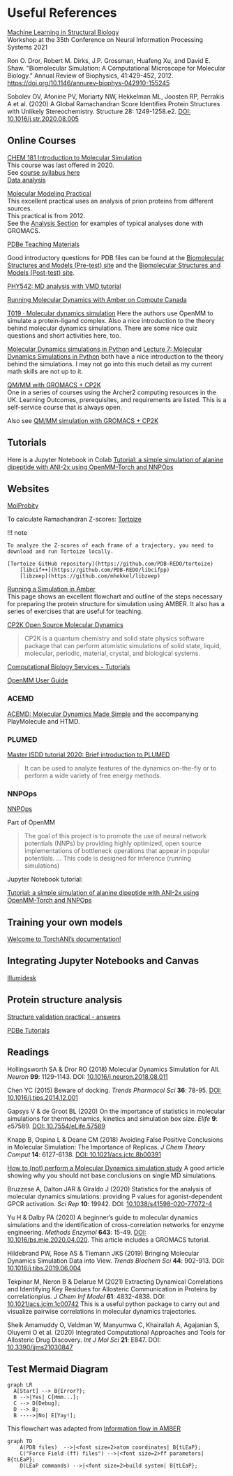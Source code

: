 # Useful References

[Machine Learning in Structural Biology](https://www.mlsb.io/#:~:text=Machine%20learning%20also%20shows%20great,learning%20with%20experimental%20structure%20determination.)  
Workshop at the 35th Conference on Neural Information Processing Systems 2021

Ron O. Dror, Robert M. Dirks, J.P. Grossman, Huafeng Xu, and David E. Shaw. "Biomolecular Simulation: A Computational Microscope for Molecular Biology." Annual Review of Biophysics, 41:429-452, 2012. https://doi.org/10.1146/annurev-biophys-042910-155245



Sobolev OV, Afonine PV, Moriarty NW, Hekkelman ML, Joosten RP, Perrakis A et al. (2020) A Global Ramachandran Score Identifies Protein Structures with Unlikely Stereochemistry. Structure 28: 1249-1258.e2. [DOI: 10.1016/j.str.2020.08.005](https://doi.org/10.1016/j.str.2020.08.005)

## Online Courses

[CHEM 181 Introduction to Molecular Simulation](http://copresearch.pacific.edu/mmccallum/181/index.html)  
This course was last offered in 2020.  
See [course syllabus here](http://copresearch.pacific.edu/mmccallum/181/resources/New-Syllabus.pdf)  
[Data analysis](http://copresearch.pacific.edu/mmccallum/181/styled-6/styled-23/index.html)  

[Molecular Modeling Practical](http://md.chem.rug.nl/~mdcourse/molmod2012/index.html)  
This excellent practical uses an analysis of prion proteins from different sources.  
This practical is from 2012.  
See the [Analysis Section](http://md.chem.rug.nl/~mdcourse/molmod2012/analysis.html) for examples of typical analyses done with GROMACS.  

[PDBe Teaching Materials](https://www.ebi.ac.uk/pdbe/training/teaching-materials)  

Good introductory questions for PDB files can be found at the [Biomolecular Structures and Models (Pre-test) site](https://pdb101.rcsb.org/teach/tests/biomolecular-structures-and-models-pre-test) and the [Biomolecular Structures and Models (Post-test) site](https://pdb101.rcsb.org/teach/tests/biomolecular-structures-and-models-post-test).  

[PHY542: MD analysis with VMD tutorial](https://becksteinlab.physics.asu.edu/pages/courses/2017/PHY542/practicals/md/dynamics/rmsd_fitting.html)

[Running Molecular Dynamics with Amber on Compute Canada](https://computecanada.github.io/molmodsim-amber-md-lesson/aio/index.html)

[T019 · Molecular dynamics simulation](https://colab.research.google.com/github/volkamerlab/teachopencadd/blob/1bd7cb0c9f6379aebc0c1a0b1c7413685910cffa/teachopencadd/talktorials/019_md_simulation/talktorial.ipynb) Here the authors use OpenMM to simulate a protein-ligand complex. Also a nice introduction to the theory behind molecular dynamics simulations. There are some nice quiz questions and short activities here, too.

[Molecular Dynamics simulations in Python](https://klyshko.github.io/teaching/2019-03-01-teaching) and [Lecture 7: Molecular Dynamics Simulations in Python](https://github.com/klyshko/md_python/blob/master/Lecture.ipynb) both have a nice introduction to the theory behind the simulations. I may not go into this much detail as my current math skills are not up to it.

[QM/MM with GROMACS + CP2K](https://www.archer2.ac.uk/training/courses/220000-gromacs-self-service/)  
One in a series of courses using the Archer2 computing resources in the UK. Learning Outcomes, prerequisites, and requirements are listed. This is a self-service course that is always open.

Also see [QM/MM simulation with GROMACS + CP2K](https://www.archer2.ac.uk/training/courses/210422-gromacs/)

## Tutorials

Here is a Jupyter Notebook in Colab [Tutorial: a simple simulation of alanine dipeptide with ANI-2x using OpenMM-Torch and NNPOps](https://colab.research.google.com/github/openmm/openmm-torch/blob/master/tutorials/openmm-torch-nnpops.ipynb)



## Websites

[MolProbity](http://molprobity.biochem.duke.edu/index.php?MolProbSID=1mivhrsmc6ajmk6g8a9i6gskl1&eventID=36)  

To calculate Ramachandran Z-scores: [Tortoize](https://pdb-redo.eu/tortoize)  

!!! note

    To analyze the Z-scores of each frame of a trajectory, you need to download and run Tortoize locally. 

    [Tortoize GitHub repository](https://github.com/PDB-REDO/tortoize)  
        [libcif++](https://github.com/PDB-REDO/libcifpp)  
        [libzeep](https://github.com/mhekkel/libzeep)

[Running a Simulation in Amber](https://computecanada.github.io/molmodsim-amber-md-lesson/aio/index.html)  
This page shows an excellent flowchart and outline of the steps necessary for preparing the protein structure for simulation using AMBER. It also has a series of exercises that are useful for teaching.

[CP2K Open Source Molecular Dynamics](https://www.cp2k.org/about)  
>CP2K is a quantum chemistry and solid state physics software package that can perform atomistic simulations of solid state, liquid, molecular, periodic, material, crystal, and biological systems.

[Computational Biology Services - Tutorials](https://www.computabio.com/tutorials.html)

[OpenMM User Guide](http://docs.openmm.org/latest/userguide/application/01_getting_started.html)

### ACEMD

[ACEMD: Molecular Dynamics Made Simple](https://www.acellera.com/acemd/) and the accompanying PlayMolecule and HTMD.

### PLUMED

[Master ISDD tutorial 2020: Brief introduction to PLUMED](https://www.plumed.org/doc-v2.6/user-doc/html/master-_i_s_d_d-1.html)

>It can be used to analyze features of the dynamics on-the-fly or to perform a wide variety of free energy methods.

### NNPOps

[NNPOps](https://github.com/openmm/NNPOps)

Part of OpenMM

>The goal of this project is to promote the use of neural network potentials (NNPs) by providing highly optimized, open source implementations of bottleneck operations that appear in popular potentials.
>...
>This code is designed for inference (running simulations)

Jupyter Notebook tutorial:

[Tutorial: a simple simulation of alanine dipeptide with ANI-2x using OpenMM-Torch and NNPOps](https://colab.research.google.com/github/openmm/openmm-torch/blob/master/tutorials/openmm-torch-nnpops.ipynb#scrollTo=oRr7FSA13_Wv)

## Training your own models

[Welcome to TorchANI’s documentation!](https://aiqm.github.io/torchani/)

## Integrating Jupyter Notebooks and Canvas

[Illumidesk](https://www.illumidesk.com/)

## Protein structure analysis

[Structure validation practical - answers](https://www.ebi.ac.uk/pdbe/modval-answers)

[PDBe Tutorials](https://www.ebi.ac.uk/pdbe/training/tutorials)  

## Readings

Hollingsworth SA & Dror RO (2018) Molecular Dynamics Simulation for All. *Neuron* **99**: 1129-1143. DOI: [10.1016/j.neuron.2018.08.011](https://doi.org/10.1016/j.neuron.2018.08.011)

Chen YC (2015) Beware of docking. *Trends Pharmacol Sci* **36**: 78-95. [DOI: 10.1016/j.tips.2014.12.001](https://doi.org/10.1016/j.tips.2014.12.001)

Gapsys V & de Groot BL (2020) On the importance of statistics in molecular simulations for thermodynamics, kinetics and simulation box size. *Elife* **9**: e57589. [DOI: 10.7554/eLife.57589](https://doi.org/10.7554/eLife.57589)

Knapp B, Ospina L & Deane CM (2018) Avoiding False Positive Conclusions in Molecular Simulation: The Importance of Replicas. *J Chem Theory Comput* **14**: 6127-6138. [DOI: 10.1021/acs.jctc.8b00391](https://doi.org/10.1021/acs.jctc.8b00391)

[How to (not) perform a Molecular Dynamics simulation study](https://www.stats.ox.ac.uk/~knapp/paperVersionOfPost_2014.pdf) A good article showing why you should not base conclusions on single MD simulations.

Bruzzese A, Dalton JAR & Giraldo J (2020) Statistics for the analysis of molecular dynamics simulations: providing P values for agonist-dependent GPCR activation. *Sci Rep* **10**: 19942. DOI: [10.1038/s41598-020-77072-4](https://doi.org/10.1038/s41598-020-77072-4)

Yu H & Dalby PA (2020) A beginner’s guide to molecular dynamics simulations and the identification of cross-correlation networks for enzyme engineering. *Methods Enzymol* **643**: 15-49. [DOI: 10.1016/bs.mie.2020.04.020](https://doi.org/10.1016/bs.mie.2020.04.020). This article includes a GROMACS tutorial.

Hildebrand PW, Rose AS & Tiemann JKS (2019) Bringing Molecular Dynamics Simulation Data into View. *Trends Biochem Sci* **44**: 902-913. DOI: [10.1016/j.tibs.2019.06.004](https://doi.org/10.1016/j.tibs.2019.06.004)

Tekpinar M, Neron B & Delarue M (2021) Extracting Dynamical Correlations and Identifying Key Residues for Allosteric Communication in Proteins by correlationplus. *J Chem Inf Model* **61**: 4832-4838. DOI: [10.1021/acs.jcim.1c00742](https://doi.org/10.1021/acs.jcim.1c00742) This is a useful python package to carry out and visualize pairwise correlations in molecular dynamics trajectories.

Sheik Amamuddy O, Veldman W, Manyumwa C, Khairallah A, Agajanian S, Oluyemi O et al. (2020) Integrated Computational Approaches and Tools for Allosteric Drug Discovery. *Int J Mol Sci* **21**: E847. DOI: [10.3390/ijms21030847](https://doi.org/10.3390/ijms21030847)



## Test Mermaid Diagram

``` mermaid
graph LR
  A[Start] --> B{Error?};
  B -->|Yes| C[Hmm...];
  C --> D[Debug];
  D --> B;
  B ---->|No| E[Yay!];
```

This flowchart was adapted from [Information flow in AMBER](https://computecanada.github.io/molmodsim-amber-md-lesson/aio/index.html)

``` mermaid
graph TD
    A(PDB files)  -->|<font size=2>atom coordinates| B{tLEaP};
    C("Force Field (ff) files") -->|<font size=2>ff parameters| B{tLEaP};
    D(LEaP commands) -->|<font size=2>build system| B{tLEaP};



```
